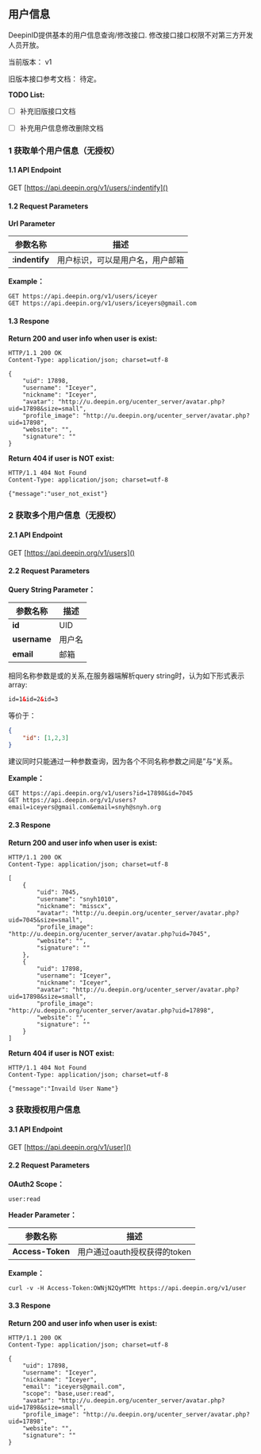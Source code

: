 <!--Meta
category:DeepinID
title:用户信息
DO NOT Delete Meta Above -->

##  用户信息

DeepinID提供基本的用户信息查询/修改接口. 修改接口接口权限不对第三方开发人员开放。

当前版本： v1

旧版本接口参考文档： 待定。

**TODO List:**

- [ ] 补充旧版接口文档
- [ ] 补充用户信息修改删除文档



### 1 获取单个用户信息（无授权）

#### 1.1 API Endpoint

GET [https://api.deepin.org/v1/users/:indentify]()

#### 1.2 Request Parameters

**Url Parameter**

| 参数名称        | 描述        |
|----------------|-------------|
| **:indentify** | 用户标识，可以是用户名，用户邮箱  |


**Example：**

```http
GET https://api.deepin.org/v1/users/iceyer
GET https://api.deepin.org/v1/users/iceyers@gmail.com
```

#### 1.3 Respone

**Return 200 and user info when user is exist:**

```http
HTTP/1.1 200 OK
Content-Type: application/json; charset=utf-8

{
    "uid": 17898,
    "username": "Iceyer",
    "nickname": "Iceyer",
    "avatar": "http://u.deepin.org/ucenter_server/avatar.php?uid=17898&size=small",
    "profile_image": "http://u.deepin.org/ucenter_server/avatar.php?uid=17898",
    "website": "",
    "signature": ""
}
```

**Return 404 if user is NOT exist:**

```http
HTTP/1.1 404 Not Found
Content-Type: application/json; charset=utf-8

{"message":"user_not_exist"}

```

### 2 获取多个用户信息（无授权）

#### 2.1 API Endpoint

GET [https://api.deepin.org/v1/users]()

#### 2.2 Request Parameters

**Query String Parameter：**

| 参数名称        | 描述        |
|----------------|-------------|
| **id** | UID  |
| **username** | 用户名  |
| **email** | 邮箱  |

相同名称参数是或的关系,在服务器端解析query string时，认为如下形式表示array:

```html
id=1&id=2&id=3
```
等价于：
```json
{
	"id": [1,2,3]
}
```

建议同时只能通过一种参数查询，因为各个不同名称参数之间是”与“关系。


**Example：**

```http
GET https://api.deepin.org/v1/users?id=17898&id=7045
GET https://api.deepin.org/v1/users?email=iceyers@gmail.com&email=snyh@snyh.org
```

#### 2.3 Respone

**Return 200 and user info when user is exist:**

```http
HTTP/1.1 200 OK
Content-Type: application/json; charset=utf-8

[
    {
        "uid": 7045,
        "username": "snyh1010",
        "nickname": "misscx",
        "avatar": "http://u.deepin.org/ucenter_server/avatar.php?uid=7045&size=small",
        "profile_image": "http://u.deepin.org/ucenter_server/avatar.php?uid=7045",
        "website": "",
        "signature": ""
    },
    {
        "uid": 17898,
        "username": "Iceyer",
        "nickname": "Iceyer",
        "avatar": "http://u.deepin.org/ucenter_server/avatar.php?uid=17898&size=small",
        "profile_image": "http://u.deepin.org/ucenter_server/avatar.php?uid=17898",
        "website": "",
        "signature": ""
    }
]
```

**Return 404 if user is NOT exist:**

```http
HTTP/1.1 404 Not Found
Content-Type: application/json; charset=utf-8

{"message":"Invaild User Name"}

```

### 3 获取授权用户信息

#### 3.1 API Endpoint

GET [https://api.deepin.org/v1/user]()

#### 2.2 Request Parameters

**OAuth2 Scope：**

```
user:read
```

**Header Parameter：**

| 参数名称          | 描述        |
|----------------  |-------------|
| **Access-Token** | 用户通过oauth授权获得的token |


**Example：**

````
curl -v -H Access-Token:OWNjN2QyMTMt https://api.deepin.org/v1/user
````

#### 3.3 Respone

**Return 200 and user info when user is exist:**

```http
HTTP/1.1 200 OK
Content-Type: application/json; charset=utf-8

{
    "uid": 17898,
    "username": "Iceyer",
    "nickname": "Iceyer",
    "email": "iceyers@gmail.com",
    "scope": "base,user:read",
    "avatar": "http://u.deepin.org/ucenter_server/avatar.php?uid=17898&size=small",
    "profile_image": "http://u.deepin.org/ucenter_server/avatar.php?uid=17898",
    "website": "",
    "signature": ""
}
```

